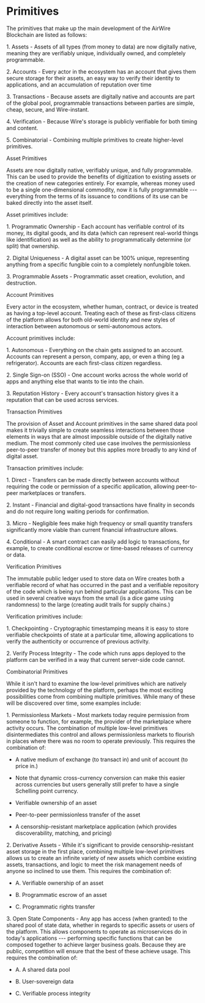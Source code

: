Primitives
==========

The primitives that make up the main development of the AirWire Blockchain are listed as follows:

1\.  Assets - Assets of all types (from money to data) are now digitally native, meaning they are verifiably unique, individually owned, and completely programmable.

2\.  Accounts  - Every actor in the ecosystem has an account that gives them secure storage for their assets, an easy way to verify their identity to applications, and an accumulation of reputation over time

3\.  Transactions - Because assets are digitally native and accounts are part of the global pool, programmable transactions between parties are simple, cheap, secure, and Wire-instant.

4\.  Verification - Because Wire's storage is publicly verifiable for both timing and content.

5\.  Combinatorial  - Combining multiple primitives to create higher-level primitives.

Asset Primitives

Assets are now digitally native, verifiably unique, and fully programmable.  This can be used to provide the benefits of digitization to existing assets or the creation of new categories entirely. For example, whereas money used to be a single one-dimensional commodity, now it is fully programmable --- everything from the terms of its issuance to conditions of its use can be baked directly into the asset itself.

Asset primitives include:

1\.  Programmatic Ownership - Each account has verifiable control of its money, its digital goods, and its data (which can represent real-world things like identification) as well as the ability to programmatically determine (or split) that ownership.

2\.  Digital Uniqueness - A digital asset can be 100% unique, representing anything from a specific fungible coin to a completely nonfungible token.

3\.  Programmable Assets - Programmatic asset creation, evolution, and destruction.

Account Primitives

Every actor in the ecosystem, whether human, contract, or device is treated as having a top-level account.  Treating each of these as first-class citizens of the platform allows for both old-world identity and new styles of interaction between autonomous or semi-autonomous actors. 

Account primitives include:

1\.  Autonomous - Everything on the chain gets assigned to an account. Accounts can represent a person, company, app, or even a thing (eg a refrigerator).  Accounts are each first-class citizen regardless.

2\.  Single Sign-on (SSO) - One account works across the whole world of apps and anything else that wants to tie into the chain.

3\.  Reputation History - Every account's transaction history gives it a reputation that can be used across services.

Transaction Primitives

The provision of Asset and Account primitives in the same shared data pool makes it trivially simple to create seamless interactions between those elements in ways that are almost impossible outside of the digitally native medium. The most commonly cited use case involves the permissionless peer-to-peer transfer of money but this applies more broadly to any kind of digital asset.

Transaction primitives include:

1\.  Direct - Transfers can be made directly between accounts without requiring the code or permission of a specific application, allowing peer-to-peer marketplaces or transfers.

2\.  Instant - Financial and digital-good transactions have finality in seconds and do not require long waiting periods for confirmation.

3\.  Micro - Negligible fees make high frequency or small quantity transfers significantly more viable than current financial infrastructure allows.

4\.  Conditional - A smart contract can easily add logic to transactions, for example, to create conditional escrow or time-based releases of currency or data.

Verification Primitives

The immutable public ledger used to store data on Wire creates both a verifiable record of what has occurred in the past and a verifiable repository of the code which is being run behind particular applications.  This can be used in several creative ways from the small (is a dice game using randomness) to the large (creating audit trails for supply chains.)

Verification primitives include:

1\.  Checkpointing - Cryptographic timestamping means it is easy to store verifiable checkpoints of state at a particular time, allowing applications to verify the authenticity or occurrence of previous activity.

2\.  Verify Process Integrity - The code which runs apps deployed to the platform can be verified in a way that current server-side code cannot.

Combinatorial Primitives

While it isn't hard to examine the low-level primitives which are natively provided by the technology of the platform, perhaps the most exciting possibilities come from combining multiple primitives.  While many of these will be discovered over time, some examples include:

1\.  Permissionless Markets - Most markets today require permission from someone to function, for example, the provider of the marketplace where activity occurs.  The combination of multiple low-level primitives disintermediates this control and allows permissionless markets to flourish in places where there was no room to operate previously.  This requires the combination of: 

-   A native medium of exchange (to transact in) and unit of account (to price in.)

-   Note that dynamic cross-currency conversion can make this easier across currencies but users generally still prefer to have a single Schelling point currency.

-   Verifiable ownership of an asset

-   Peer-to-peer permissionless transfer of the asset

-   A censorship-resistant marketplace application (which provides discoverability, matching, and pricing)

2\.  Derivative Assets - While it's significant to provide censorship-resistant asset storage in the first place, combining multiple low-level primitives allows us to create an infinite variety of new assets which combine existing assets, transactions, and logic to meet the risk management needs of anyone so inclined to use them. This requires the combination of:

-   A.  Verifiable ownership of an asset

-   B.  Programmatic escrow of an asset

-   C.  Programmatic rights transfer

3\.  Open State Components - Any app has access (when granted) to the shared pool of state data, whether in regards to specific assets or users of the platform. This allows components to operate as microservices do in today's applications --- performing specific functions that can be composed together to achieve larger business goals.  Because they are public, competition will ensure that the best of these achieve usage. This requires the combination of:

-   A.  A shared data pool

-   B.  User-sovereign data

-   C.  Verifiable process integrity
